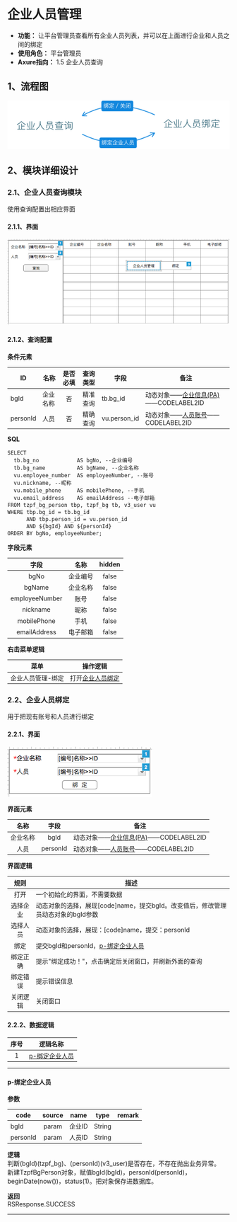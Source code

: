 # 企业人员管理
- **功能：** 让平台管理员查看所有企业人员列表，并可以在上面进行企业和人员之间的绑定
- **使用角色：** 平台管理员
- **Axure指向：** 1.5 企业人员查询

## 1、流程图
![](./img/1/5/企业人员管理流程图.png)

## 2、模块详细设计

### 2.1、企业人员查询模块
使用查询配置出相应界面

#### 2.1.1、界面
![](./img/1/5/企业人员查询界面.png)

#### 2.1.2、查询配置
**条件元素**

|ID|名称|是否必填|查询类型|字段|备注|
|---|---|:-----:|:-----:|---|---|
|bgId|企业名称|否|精准查询|tb.bg_id|动态对象——[企业信息(PA)](dynobj/企业信息(PA).md)——CODELABEL2ID|
|personId|人员|否|精确查询|vu.person_id|动态对象——[人员账号](dynobj/人员账号.md)——CODELABEL2ID|

**SQL**

```
SELECT
  tb.bg_no            AS bgNo, --企业编号
  tb.bg_name          AS bgName, --企业名称
  vu.employee_number  AS employeeNumber, --账号
  vu.nickname, --昵称
  vu.mobile_phone     AS mobilePhone, --手机
  vu.email_address    AS emailAddress --电子邮箱
FROM tzpf_bg_person tbp, tzpf_bg tb, v3_user vu
WHERE tbp.bg_id = tb.bg_id
      AND tbp.person_id = vu.person_id
      AND ${bgId} AND ${personId}
ORDER BY bgNo, employeeNumber;
```

**字段元素**

|字段|名称|hidden|
|:---:|:---:|:---:|
|bgNo|企业编号|false|
|bgName|企业名称|false|
|employeeNumber|账号|false|
|nickname|昵称|false|
|mobilePhone|手机|false|
|emailAddress|电子邮箱|false|

**右击菜单逻辑**

|菜单|操作逻辑|
|:---:|-----|
|企业人员管理-绑定|打开[企业人员绑定](#22企业人员绑定)|

### 2.2、企业人员绑定
用于把现有账号和人员进行绑定

#### 2.2.1、界面
![](./img/1/5/企业人员绑定界面.png)

**界面元素**

|名称|字段|备注|
|:---:|:---:|---|
|企业名称|bgId|动态对象——[企业信息(PA)](dynobj/企业信息(PA).md)——CODELABEL2ID|
|人员|personId|动态对象——[人员账号](dynobj/人员账号.md)——CODELABEL2ID|

**界面逻辑**

|规则|描述|
|:---:|---|
|打开|一个初始化的界面，不需要数据|
|选择企业|动态对象的选择，展现[code]name，提交bgId。改变值后，修改管理员动态对象的bgId参数|
|选择人员|动态对象的选择，展现：[code]name，提交：personId|
|绑定|提交bgId和personId，[p-绑定企业人员](#p-绑定企业人员)|
|绑定正确|提示"绑定成功！"，点击确定后关闭窗口，并刷新外面的查询|
|绑定错误|提示错误信息|
|关闭逻辑|关闭窗口|

#### 2.2.2、数据逻辑
|序号|逻辑名称|
|:---:|---|
|1|[p-绑定企业人员](#p-绑定企业人员)|

* * * * * * * * * *

#### p-绑定企业人员
**参数**

|code|source|name|type|remark|
|---|:---:|---|:---:|---|
|bgId|param|企业ID|String| |
|personId|param|人员ID|String| |

**逻辑**  
判断(bgId)(tzpf_bg)、(personId)(v3_user)是否存在，不存在抛出业务异常。  
新建TzpfBgPerson对象，赋值bgId(bgId)，personId(personId)，beginDate(now())，status(1)。把对象保存进数据库。

**返回**  
RSResponse.SUCCESS

* * * * * * * * * *